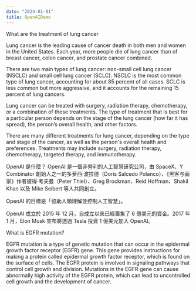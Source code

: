 ```yaml
---
date: "2024-01-01"
title: OpenAIDemo
---
```


What are the treatment of lung cancer

Lung cancer is the leading cause of cancer death in both men and women in the United States. Each year, more people die of lung cancer than of breast cancer, colon cancer, and prostate cancer combined.

There are two main types of lung cancer: non-small cell lung cancer (NSCLC) and small cell lung cancer (SCLC). NSCLC is the most common type of lung cancer, accounting for about 85 percent of all cases. SCLC is less common but more aggressive, and it accounts for the remaining 15 percent of lung cancers.

Lung cancer can be treated with surgery, radiation therapy, chemotherapy, or a combination of these treatments. The type of treatment that is best for a particular person depends on the stage of the lung cancer (how far it has spread), the person’s overall health, and other factors.

There are many different treatments for lung cancer, depending on the type and stage of the cancer, as well as the person's overall health and preferences. Treatments may include surgery, radiation therapy, chemotherapy, targeted therapy, and immunotherapy. 

OpenAI 是什麼？ 
OpenAI 是一個非營利的人工智慧研究公司，由 SpaceX、Y Combinator 創始人之一的多萝西·波拉德（Doris Salcedo Polanco）、《黑客与画家》作者彼得·考夫曼（Peter Thiel）、Greg Brockman、Reid Hoffman、Shakil Khan 以及 Mike Seibert 等人共同創立。

OpenAI 的目標是「協助人類理解並控制人工智慧」。

OpenAI 成立於 2015 年 12 月，自成立以來已經籌集了 6 億美元的資金。2017 年 1 月，Elon Musk 宣布將透過 Tesla 投資 1 億美元加入 OpenAI。

What is EGFR mutation?

EGFR mutation is a type of genetic mutation that can occur in the epidermal growth factor receptor (EGFR) gene. This gene provides instructions for making a protein called epidermal growth factor receptor, which is found on the surface of cells. The EGFR protein is involved in signaling pathways that control cell growth and division. Mutations in the EGFR gene can cause abnormally high activity of the EGFR protein, which can lead to uncontrolled cell growth and the development of cancer.
